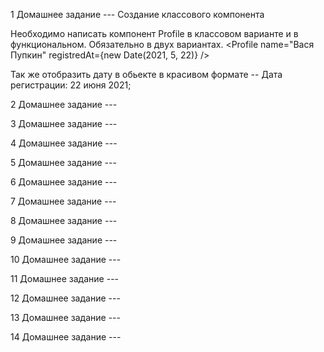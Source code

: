 1 Домашнее задание --- Создание классового компонента

Необходимо написать компонент Profile в классовом варианте и в функциональном. Обязательно в двух вариантах.
<Profile name="Вася Пупкин" registredAt={new Date(2021, 5, 22)} />

Так же отобразить дату в обьекте в красивом формате -- Дата регистрации: 22 июня 2021;

2 Домашнее задание ---

3 Домашнее задание ---

4 Домашнее задание ---

5 Домашнее задание ---

6 Домашнее задание ---

7 Домашнее задание ---

8 Домашнее задание ---

9 Домашнее задание ---

10 Домашнее задание ---

11 Домашнее задание ---

12 Домашнее задание ---

13 Домашнее задание ---

14 Домашнее задание ---
